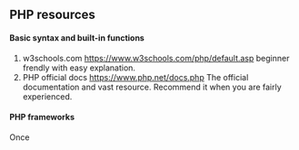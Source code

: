 ## PHP resources

#### Basic syntax and built-in functions
1. w3schools.com <https://www.w3schools.com/php/default.asp>
beginner frendly with easy explanation.
2. PHP official docs <https://www.php.net/docs.php>
The official documentation and vast resource. Recommend it when you are fairly experienced.

#### PHP frameworks
Once

